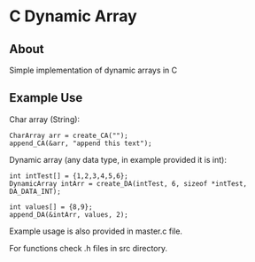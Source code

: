 C Dynamic Array
=========

About
-----
Simple implementation of dynamic arrays in C

Example Use
-----------
Char array (String):
```
CharArray arr = create_CA("");
append_CA(&arr, "append this text");
```

Dynamic array (any data type, in example provided it is int):
```
int intTest[] = {1,2,3,4,5,6};
DynamicArray intArr = create_DA(intTest, 6, sizeof *intTest, DA_DATA_INT);

int values[] = {8,9};
append_DA(&intArr, values, 2);
```
Example usage is also provided in master.c file.

For functions check .h files in src directory.